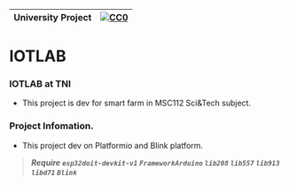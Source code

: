 |University Project|[![CC0](https://licensebuttons.net/p/zero/1.0/88x31.png)](https://creativecommons.org/publicdomain/zero/1.0/)|
|----|----|

# IOTLAB

### IOTLAB at TNI </n>

* This project is dev for smart farm in MSC112 Sci&Tech subject.</n>

### Project Infomation. </n>
* This project dev on Platformio and Blink platform.</n>

>***Require `esp32doit-devkit-v1` `FrameworkArduino` `lib208` `lib557` `lib913` `libd71` `Blink`***
